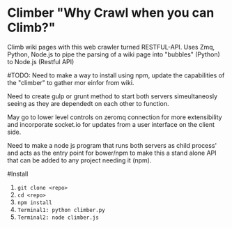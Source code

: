 # Climber "Why Crawl when you can Climb?"
Climb wiki pages with this web crawler turned RESTFUL-API.
Uses Zmq, Python, Node.js to pipe the parsing of a wiki page into "bubbles" (Python) to Node.js (Restful API)

#TODO:
Need to make a way to install using npm, update the capabilities of the "climber" to gather mor einfor from wiki.

Need to create gulp or grunt method to start both servers simeultaneosly seeing as they are dependedt on each other to function.

May go to lower level controls on zeromq connection for more extensibility and incorporate socket.io for updates from a user interface on the client side.

Need to make a node js program that runs both servers as child process' and acts as the entry point for bower/npm to make this a stand alone API that can be added to any project needing it (npm).

#Install 
1. `git clone <repo>`
2. `cd <repo>`
3. `npm install`
4. `Terminal1: python climber.py`
5. `Terminal2: node climber.js`
